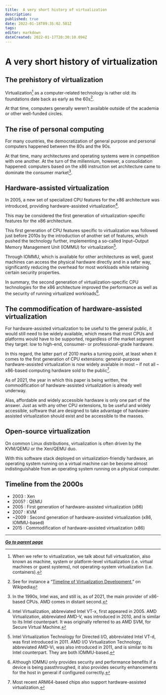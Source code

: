 ```yaml
---
title:  A very short history of virtualization
description: 
published: true
date: 2022-01-18T09:35:02.581Z
tags: 
editor: markdown
dateCreated: 2022-01-17T20:30:10.094Z
---
```


#  A very short history of virtualization

## The prehistory of virtualization

Virtualization[^1] as a computer-related technology is rather old: its foundations date back as early as the 60s[^2]. 

[^1]: When we refer to virtualization, we talk about full virtualization, also known as machine, system or platform-level virtualization (i.e. virtual machines or guest systems), not operating-system virtualization (i.e. containers).

[^2]: See for instance a “[Timeline of Virtualization Development.](https://en.wikipedia.org/wiki/Timeline_of_virtualization_development)” on Wikipedia

At that time, computers generally weren’t available outside of the academia or other well-funded circles.

## The rise of personal computing

For many countries, the democratization of general purpose and personal computers happened between the 80s and the 90s.

At that time, many architectures and operating systems were in competition with one another. At the turn of the millennium, however, a consolidation happened: computers based on the x86 instruction set architecture came to dominate the consumer market[^3].

[^3]: In the 1990s, Intel was, and still is, as of 2021, the main provider of x86-based CPUs. AMD comes in distant second.

## Hardware-assisted virtualization

In 2005, a new set of specialized CPU features for the x86 architecture was introduced, providing hardware-assisted virtualization[^4].

[^4]: Intel Virtualization, abbreviated Intel VT-x, first appeared in 2005. AMD Virtualization, abbreviated AMD-V, was introduced in 2010, and is similar to its Intel counterpart. It was originally referred to as AMD SVM, for Secure Virtual Machine.

This may be considered the first generation of virtualization-specific features for the x86 architecture.

This first generation of CPU features specific to virtualization was followed just before 2010s by the introduction of another set of features, which pushed the technology further, implementing a so-called Input–Output Memory Management Unit (IOMMU) for virtualization[^5].

[^5]: Intel Virtualization Technology for Directed I/O, abbreviated Intel VT-d, was first introduced in 2011. AMD I/O Virtualization Technology, abbreviated AMD-Vi, was also introduced in 2011, and is similar to its Intel counterpart. They are both IOMMU-based.

Through IOMMU, which is available for other architectures as well, guest machines can access the physical hardware directly and in a safer way, significantly reducing the overhead  for most workloads while retaining certain security properties. 

In summary, the second generation of virtualization-specific CPU technologies for the x86 architecture improved the performance as well as the security of running virtualized workloads[^6].

[^6]: Although IOMMU only provides security and performance benefits if a device is being passthroughed, it  also provides security enhancements for the host in general if configured correctly.

## The commodification of hardware-assisted virtualization

For hardware-assisted virtualization to be useful to the general public, it would still need to be widely available, which means that most CPUs and platforms would have to be supported, regardless of the market segment they target: low to high-end, consumer- or professional-grade hardware.

In this regard, the latter part of 2010 marks a turning point, at least when it comes to the first generation of CPU extensions: general-purpose hardware-assisted virtualization is now widely available in most – if not all – x86-based computing hardware sold to the public[^7].

[^7]: Most recent ARM64-based chips also support hardware-assisted virtualization.

As of 2021, the year in which this paper is being written, the commodification of hardware-assisted virtualization is already well underway. 

Alas, affordable and widely accessible hardware is only one part of the answer. Just as with any other CPU extensions, to be useful and widely accessible, software that are designed to take advantage of hardware-assisted virtualization should exist and be accessible to the masses.

## Open-source virtualization

On common Linux distributions, virtualization is often driven by the KVM/QEMU or the Xen/QEMU duo. 

With this software stack deployed on virtualization-friendly hardware, an operating system running on a virtual machine can be become almost indistinguishable from an operating system running on a physical computer.

## Timeline from the 2000s

* 2003 : Xen
* 2005? : QEMU
* 2005 : First generation of hardware-assisted virtualization (x86)
* 2007 : KVM
* ~2009 : Second generation of hardware-assisted virtualization (x86, IOMMU-based)
* 2015 : Commodification of hardware-assisted virtualization (x86)

---

*[**Go to parent page**](https://wiki.phyllo.me/)*